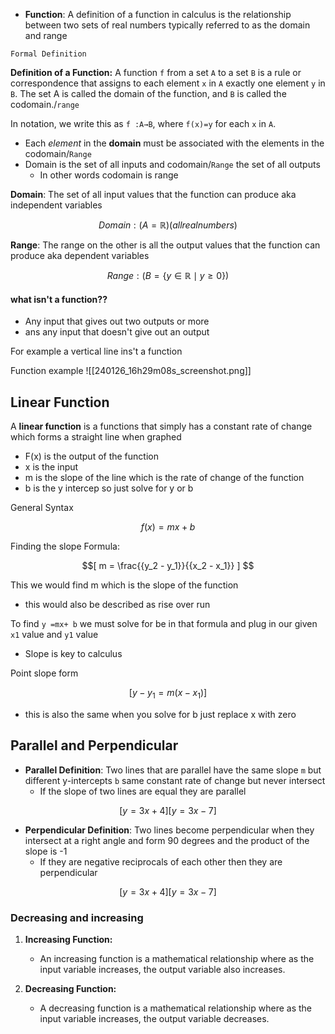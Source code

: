 - **Function**: A definition of a function in calculus is the relationship between two sets of real numbers typically referred to as the domain and range 

`Formal Definition` 

**Definition of a Function:** A function `f` from a set `A` to a set `B` is a rule or correspondence that assigns to each element `x` in `A` exactly one element `y` in `B`. The set A is called the domain of the function, and `B` is called the codomain./`range`

In notation, we write this as `f :A→B`, where `f(x)=y` for each `x` in `A`.

- Each *element* in the **domain** must be associated with the elements in the codomain/`Range` 
- Domain is the set of all inputs and codomain/`Range` the set of all outputs 
	- In other words codomain is range 

**Domain**: The set of all input values that the function can produce  aka independent variables 


$$Domain: ( A = \mathbb{R} ) (all real numbers)
$$

**Range**: The range on the other is all the output values that the function can produce  aka dependent variables 

$$Range: ( B = \{ y \in \mathbb{R} \mid y \geq 0 \} )$$

#### what isn't a function??

- Any input that gives out two outputs or more 
- ans any input that doesn't give out an output 

For example a vertical line ins't a function 

Function example 
![[240126_16h29m08s_screenshot.png]]

## Linear Function 

A **linear function** is a functions that simply has a constant rate of change which forms a straight line when graphed 

- F(x) is the output of the function 
- x is the input 
- m is the slope of the line which is the rate of change of the function 
- b is the y intercep so just solve for y or b 

General Syntax

$$f(x)=mx+b$$


Finding the slope Formula:

$$[ m = \frac{{y_2 - y_1}}{{x_2 - x_1}} ]
$$

This we would find m which is the slope of the function 
- this would also be described as rise over run 

To find `y =mx+ b` we must solve for be in that formula and plug in our given `x1` value and `y1` value 


- Slope is key to calculus 

Point slope form 

$$[ y - y_1 = m(x - x_1) ]
$$


- this is also the same when you solve for b just replace x with zero

## Parallel and Perpendicular  

- **Parallel Definition**:  Two lines that are parallel have the same slope `m` but different y-intercepts `b` same constant rate of change but never intersect 
	- If the slope of two lines are equal they are parallel 

$$[ y = 3x + 4 ]
[ y = 3x - 7 ]
$$

- **Perpendicular Definition**:  Two lines become perpendicular when they intersect at a right angle and form 90 degrees and the product of the slope is -1 
	-  If they are negative reciprocals of each other then they are perpendicular

$$[ y = 3x + 4 ]
[ y = 3x - 7 ]
$$

### Decreasing and increasing 
1. **Increasing Function:**
    
    - An increasing function is a mathematical relationship where as the input variable increases, the output variable also increases.
2. **Decreasing Function:**
    
    - A decreasing function is a mathematical relationship where as the input variable increases, the output variable decreases.